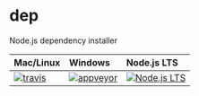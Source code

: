 # dep
Node.js dependency installer

|Mac/Linux|Windows|Node.js LTS|
| :-      | :-    | :-        |
|[![travis][t-img]][t-url]|[![appveyor][a-img]][a-url]|[![Node.js LTS][n-img]][n-url]|

[t-img]: https://img.shields.io/travis/watilde/dep/master.svg
[t-url]: https://travis-ci.org/watilde/dep
[a-img]: https://img.shields.io/appveyor/ci/watilde/dep/master.svg
[a-url]: https://ci.appveyor.com/project/watilde/dep/branch/master
[n-img]: https://img.shields.io/node/v/lts.svg
[n-url]: https://github.com/nodejs/LTS#lts-schedule1
